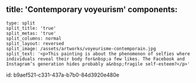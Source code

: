 title: 'Contemporary voyeurism'
components:
  -
    type: split
    split_title: 'true'
    split_metas: 'true'
    split_columns: normal
    split_layout: reversed
    split_image: /assets/artworks/voyeurisme-contemporain.jpg
    split_text: '<p>This painting is about the phenomenon of selfies where individuals reveal their body for&nbsp;a few likes. The Facebook and Instagram’s generation hides probably a&nbsp;fragile self-esteem?</p>'
id: b9aef521-c331-437a-b7b0-84d3920e480e
